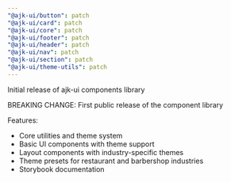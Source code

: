 ```yaml
---
"@ajk-ui/button": patch
"@ajk-ui/card": patch
"@ajk-ui/core": patch
"@ajk-ui/footer": patch
"@ajk-ui/header": patch
"@ajk-ui/nav": patch
"@ajk-ui/section": patch
"@ajk-ui/theme-utils": patch
---
```


Initial release of ajk-ui components library

BREAKING CHANGE: First public release of the component library

Features:

- Core utilities and theme system
- Basic UI components with theme support
- Layout components with industry-specific themes
- Theme presets for restaurant and barbershop industries
- Storybook documentation
